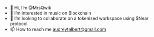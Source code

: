 - 👋 Hi, I’m @MrsQwik
- 👀 I’m interested in music on Blockchain
- 💞️ I’m looking to collaborate on a tokenized workspace using $Near protocol
- 📫 How to reach me audreytalbert@gmail.com

<!---
MrsQwik/MrsQwik is a ✨ special ✨ repository because its `README.md` (this file) appears on your GitHub profile.
You can click the Preview link to take a look at your changes.
--->
